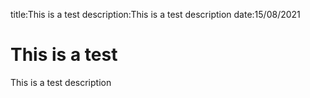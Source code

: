 title:This is a test
description:This is a test description
date:15/08/2021

# This is a test

This is a test description

